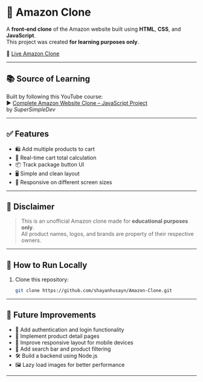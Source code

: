 # 🛒 Amazon Clone

A **front-end clone** of the Amazon website built using **HTML**, **CSS**, and **JavaScript**.  
This project was created **for learning purposes only**.

🔗 [Live Amazon Clone](https://amazon-clone-nu-red-36.vercel.app/)

---

## 📚 Source of Learning

Built by following this YouTube course:  
▶️ [Complete Amazon Website Clone – JavaScript Project](https://www.youtube.com/watch?v=EerdGm-ehJQ&t=57560s)  
by *SuperSimpleDev*

---

## ✅ Features

- 🛍️ Add multiple products to cart  
- 💸 Real-time cart total calculation  
- 📦 Track package button UI  
- 🖥️ Simple and clean layout  
- 📱 Responsive on different screen sizes

---

## 🛑 Disclaimer

> This is an unofficial Amazon clone made for **educational purposes only**.  
> All product names, logos, and brands are property of their respective owners.

---

## 🚀 How to Run Locally

1. Clone this repository:
   ```bash
   git clone https://github.com/shayanhusayn/Amazon-Clone.git

---

## 🔧 Future Improvements

- 🔐 Add authentication and login functionality
- 🧾 Implement product detail pages
- 📱 Improve responsive layout for mobile devices
- 🔎 Add search bar and product filtering
- 🛠️ Build a backend using Node.js
- 🖼️ Lazy load images for better performance

---
